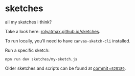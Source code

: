 # sketches

all my sketches i think?

Take a look here: [rolyatmax.github.io/sketches](https://rolyatmax.github.io/sketches/).

To run locally, you'll need to have `canvas-sketch-cli` installed.

Run a specific sketch:
```
npm run dev sketches/my-sketch.js
```

Older sketches and scripts can be found at [commit `e328189`](https://github.com/rolyatmax/sketches/tree/e32818944ca3827f4376d624c5669b252e2f799f).
